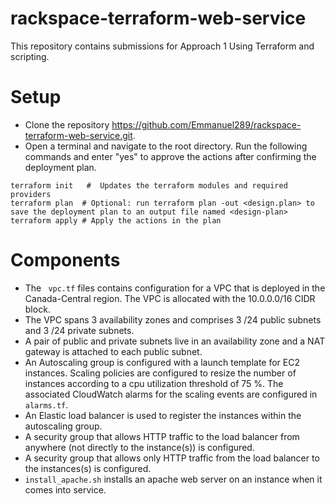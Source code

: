 # rackspace-terraform-web-service
This repository contains submissions for Approach 1 Using Terraform and scripting.

# Setup

- Clone the repository https://github.com/Emmanuel289/rackspace-terraform-web-service.git.
- Open a terminal and navigate to the root directory. Run the following commands and enter "yes" to approve the actions after confirming the deployment plan.
```
terraform init   #  Updates the terraform modules and required providers
terraform plan  # Optional: run terraform plan -out <design.plan> to save the deployment plan to an output file named <design-plan>
terraform apply # Apply the actions in the plan
```

# Components

- The ``` vpc.tf``` files contains configuration for a VPC that is deployed in the Canada-Central region. The VPC is allocated with the 10.0.0.0/16 CIDR block.
- The VPC spans 3 availability zones and comprises 3 /24 public subnets and 3 /24 private subnets.
- A pair of public and private subnets live in an availability zone and a NAT gateway is attached to each public subnet.
- An Autoscaling group is configured with a launch template for EC2 instances. Scaling policies are configured to resize the number of instances according to a cpu utilization threshold of 75 %. The associated CloudWatch alarms for the scaling events are configured in ```alarms.tf```.
- An Elastic load balancer is used to register the instances within the autoscaling group.
- A security group that allows HTTP traffic to the load balancer from anywhere (not directly to the instance(s)) is configured.
- A security group that allows only HTTP traffic from the load balancer to the instances(s) is configured.
- ```install_apache.sh``` installs an apache web server on an instance when it comes into service.






